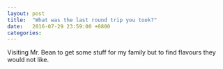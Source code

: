 ```yaml
---
layout: post
title:  "What was the last round trip you took?"
date:   2016-07-29 23:59:00 +0800
categories: 
---
```

Visiting Mr. Bean to get some stuff for my family but to find flavours they would not like.
